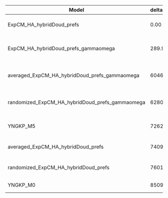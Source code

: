 | Model                                           | deltaAIC | LogLikelihood | nParams | ParamValues                                               |
|-------------------------------------------------|----------|---------------|---------|-----------------------------------------------------------|
| ExpCM_HA_hybridDoud_prefs                       | 0.00     | -51038.24     | 6       | beta=1.55, kappa=3.70, omega=0.25                         |
| ExpCM_HA_hybridDoud_prefs_gammaomega            | 289.98   | -51182.23     | 7       | alpha_omega=3.02, beta=1.57, beta_omega=10.00, kappa=3.78 |
| averaged_ExpCM_HA_hybridDoud_prefs_gammaomega   | 6046.34  | -54060.41     | 7       | alpha_omega=1.12, beta=1.49, beta_omega=10.00, kappa=3.49 |
| randomized_ExpCM_HA_hybridDoud_prefs_gammaomega | 6280.20  | -54177.34     | 7       | alpha_omega=1.13, beta=0.04, beta_omega=10.00, kappa=3.52 |
| YNGKP_M5                                        | 7262.16  | -54663.32     | 12      | alpha_omega=1.10, beta_omega=10.00, kappa=3.24            |
| averaged_ExpCM_HA_hybridDoud_prefs              | 7409.98  | -54743.23     | 6       | beta=1.27, kappa=3.41, omega=0.12                         |
| randomized_ExpCM_HA_hybridDoud_prefs            | 7601.80  | -54839.14     | 6       | beta=0.02, kappa=3.43, omega=0.12                         |
| YNGKP_M0                                        | 8509.60  | -55288.04     | 11      | kappa=3.13, omega=0.10                                    |